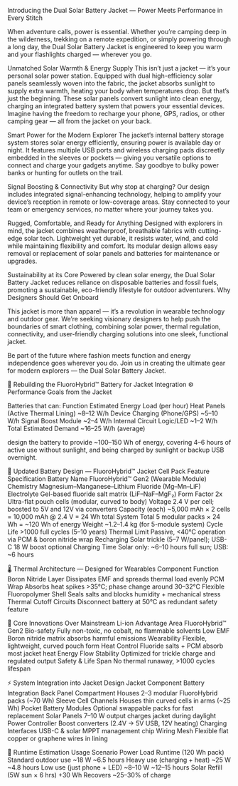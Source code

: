 Introducing the Dual Solar Battery Jacket — Power Meets Performance in Every Stitch

When adventure calls, power is essential. Whether you’re camping deep in the wilderness, trekking on a remote expedition, 
or simply powering through a long day, the Dual Solar Battery Jacket is engineered to keep you 
warm and your flashlights charged — wherever you go.

Unmatched Solar Warmth & Energy Supply
This isn’t just a jacket — it’s your personal solar power station. Equipped with dual high-efficiency solar 
panels seamlessly woven into the fabric, the jacket absorbs sunlight to supply extra warmth, heating your 
body when temperatures drop. But that’s just the beginning. These solar panels convert sunlight into clean energy, 
charging an integrated battery system that powers your essential devices. Imagine having the freedom to recharge your
phone, GPS, radios, or other camping gear — all from the jacket on your back.

Smart Power for the Modern Explorer
The jacket’s internal battery storage system stores solar energy efficiently, ensuring power is available day or night. 
It features multiple USB ports and wireless charging pads discreetly embedded in the sleeves or pockets — 
giving you versatile options to connect and charge your gadgets anytime.
Say goodbye to bulky power banks or hunting for outlets on the trail.

Signal Boosting & Connectivity
But why stop at charging? Our design includes integrated signal-enhancing technology, helping to amplify your
device’s reception in remote or low-coverage areas. Stay connected to your team or emergency services, 
no matter where your journey takes you.

Rugged, Comfortable, and Ready for Anything
Designed with explorers in mind, the jacket combines weatherproof, breathable fabrics with cutting-edge solar tech. 
Lightweight yet durable, it resists water, wind, and cold while maintaining flexibility and comfort. 
Its modular design allows easy removal or replacement of solar panels and batteries for maintenance or upgrades.

Sustainability at its Core
Powered by clean solar energy, the Dual Solar Battery Jacket reduces reliance on disposable batteries and fossil fuels,
promoting a sustainable, eco-friendly lifestyle for outdoor adventurers.
Why Designers Should Get Onboard

This jacket is more than apparel — it’s a revolution in wearable technology and outdoor gear.
We’re seeking visionary designers to help push the boundaries of smart clothing, combining solar power,
thermal regulation, connectivity, and user-friendly charging solutions into one sleek, functional jacket.

Be part of the future where fashion meets function and energy independence goes wherever you do. 
Join us in creating the ultimate gear for modern explorers — the Dual Solar Battery Jacket.

🔋 Rebuilding the FluoroHybrid™ Battery for Jacket Integration
⚙️ Performance Goals from the Jacket

Batteries that can:
Function	Estimated Energy Load (per hour)
Heat Panels (Active Thermal Lining)	~8–12 W/h
Device Charging (Phone/GPS)	~5–10 W/h
Signal Boost Module	~2–4 W/h
Internal Circuit Logic/LED	~1–2 W/h
Total Estimated Demand	~16–25 W/h (average)

design the battery to provide ~100–150 Wh of energy, covering 4–6 hours of active use 
without sunlight, and being charged by sunlight or backup USB overnight.

🔋 Updated Battery Design — FluoroHybrid™ Jacket Cell Pack
Feature	Specification
Battery Name	FluoroHybrid™ Gen2 (Wearable Module)
Chemistry	Magnesium–Manganese–Lithium Fluoride (Mg–Mn–LiF)
Electrolyte	Gel-based fluoride salt matrix (LiF–NaF–MgF₂)
Form Factor	2x Ultra-flat pouch cells (modular, curved to body)
Voltage	2.4 V per cell; boosted to 5V and 12V via converters
Capacity (each)	~5,000 mAh × 2 cells = 10,000 mAh @ 2.4 V = 24 Wh total
System Total	5 modular packs × 24 Wh = ~120 Wh of energy
Weight	~1.2–1.4 kg (for 5-module system)
Cycle Life	>1000 full cycles (5–10 years)
Thermal Limit	Passive, <40°C operation via PCM & boron nitride wrap
Recharging	Solar trickle (5–7 W/panel); USB-C 18 W boost optional
Charging Time	Solar only: ~6–10 hours full sun; USB: ~6 hours

🌡 Thermal Architecture — Designed for Wearables
Component	Function
Boron Nitride Layer	Dissipates EMF and spreads thermal load evenly
PCM Wrap	Absorbs heat spikes >35°C; phase change around 30–32°C
Flexible Fluoropolymer Shell	Seals salts and blocks humidity + mechanical stress
Thermal Cutoff Circuits	Disconnect battery at 50°C as redundant safety feature

🧪 Core Innovations Over Mainstream Li-ion
Advantage Area	FluoroHybrid™ Gen2
Bio-safety	Fully non-toxic, no cobalt, no flammable solvents
Low EMF	Boron nitride matrix absorbs harmful emissions
Wearability	Flexible, lightweight, curved pouch form
Heat Control	Fluoride salts + PCM absorb most jacket heat
Energy Flow Stability	Optimized for trickle charge and regulated output
Safety & Life Span	No thermal runaway, >1000 cycles lifespan

⚡ System Integration into Jacket Design
Jacket Component	Battery Integration
Back Panel Compartment	Houses 2–3 modular FluoroHybrid packs (~70 Wh)
Sleeve Cell Channels	Houses thin curved cells in arms (~25 Wh)
Pocket Battery Modules	Optional swappable packs for fast replacement
Solar Panels	7–10 W output charges jacket during daylight
Power Controller	Boost converters (2.4V → 5V USB, 12V heating)
Charging Interfaces	USB-C & solar MPPT management chip
Wiring Mesh	Flexible flat copper or graphene wires in lining

🧮 Runtime Estimation
Usage Scenario	Power Load	Runtime (120 Wh pack)
Standard outdoor use	~18 W	~6.5 hours
Heavy use (charging + heat)	~25 W	~4.8 hours
Low use (just phone + LED)	~8–10 W	~12–15 hours
Solar Refill (5W sun × 6 hrs)	+30 Wh	Recovers ~25–30% of charge
